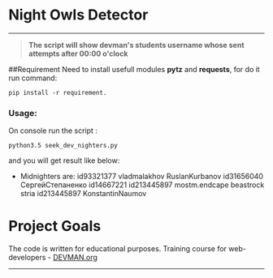 # Night Owls Detector
____
> **The script will show devman's students username whose sent  attempts after 00:00 o'clock**

##Requirement
Need to install usefull modules **pytz** and **requests**, for do it run command:
```
pip install -r requirement.
```
### Usage:
On console run the script :
```
python3.5 seek_dev_nighters.py
```
and you will get result like below: 
* Midnighters are:
 id93321377
 vladmalakhov
 RuslanKurbanov
 id31656040
 СергейСтепаненко
 id14667221
 id213445897
 mostm.endcape
 beastrock
 stria
 id213445897
 KonstantinNaumov
# Project Goals

The code is written for educational purposes. Training course for web-developers - [DEVMAN.org](https://devman.org)
____


